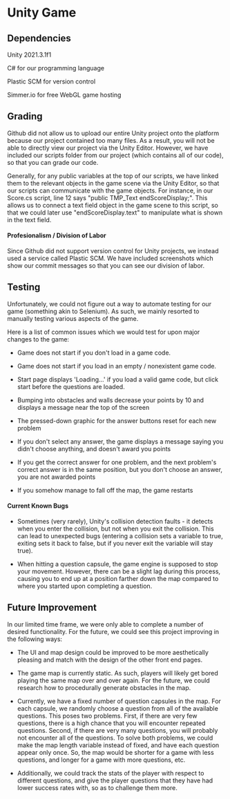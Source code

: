 # Unity Game

## Dependencies

Unity 2021.3.1f1

C# for our programming language

Plastic SCM for version control

Simmer.io for free WebGL game hosting

## Grading

Github did not allow us to upload our entire Unity project onto the platform because our project contained too many files. As a result, you will not be able to directly view our project via the Unity Editor. However, we have included our scripts folder from our project (which contains all of our code), so that you can grade our code.

Generally, for any public variables at the top of our scripts, we have linked them to the relevant objects in the game scene via the Unity Editor, so that our scripts can communicate with the game objects. For instance, in our Score.cs script, line 12 says "public TMP_Text endScoreDisplay;". This allows us to connect a text field object in the game scene to this script, so that we could later use "endScoreDisplay.text" to manipulate what is shown in the text field.

#### Profesionalism / Division of Labor

Since Github did not support version control for Unity projects, we instead used a service called Plastic SCM. We have included screenshots which show our commit messages so that you can see our division of labor.

## Testing

Unfortunately, we could not figure out a way to automate testing for our game (something akin to Selenium). As such, we mainly resorted to manually testing various aspects of the game.

Here is a list of common issues which we would test for upon major changes to the game:

- Game does not start if you don't load in a game code.

- Game does not start if you load in an empty / nonexistent game code.

- Start page displays 'Loading...' if you load a valid game code, but click start before the questions are loaded.

- Bumping into obstacles and walls decrease your points by 10 and displays a message near the top of the screen

- The pressed-down graphic for the answer buttons reset for each new problem

- If you don't select any answer, the game displays a message saying you didn't choose anything, and doesn't award you points

- If you get the correct answer for one problem, and the next problem's correct answer is in the same position, but you don't choose an answer, you are not awarded points

- If you somehow manage to fall off the map, the game restarts

#### Current Known Bugs

- Sometimes (very rarely), Unity's collision detection faults - it detects when you enter the collision, but not when you exit the collision. This can lead to unexpected bugs (entering a collision sets a variable to true, exiting sets it back to false, but if you never exit the variable will stay true).

- When hitting a question capsule, the game engine is supposed to stop your movement. However, there can be a slight lag during this process, causing you to end up at a position farther down the map compared to where you started upon completing a question.

## Future Improvement

In our limited time frame, we were only able to complete a number of desired functionality. For the future, we could see this project improving in the following ways:

- The UI and map design could be improved to be more aesthetically pleasing and match with the design of the other front end pages.

- The game map is currently static. As such, players will likely get bored playing the same map over and over again. For the future, we could research how to procedurally generate obstacles in the map.

- Currently, we have a fixed number of question capsules in the map. For each capsule, we randomly choose a question from all of the available questions. This poses two problems. First, if there are very few questions, there is a high chance that you will encounter repeated questions. Second, if there are very many questions, you will probably not encounter all of the questions. To solve both problems, we could make the map length variable instead of fixed, and have each question appear only once. So, the map would be shorter for a game with less questions, and longer for a game with more questions, etc.

- Additionally, we could track the stats of the player with respect to different questions, and give the player questions that they have had lower success rates with, so as to challenge them more.